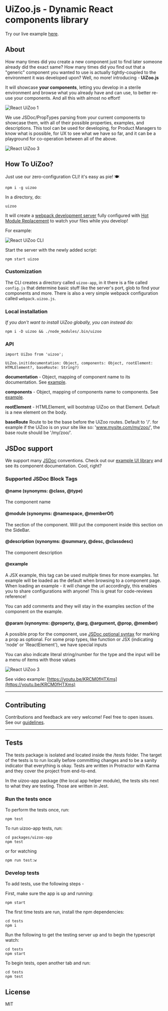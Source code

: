 # UiZoo.js - Dynamic React components library
Try our live example [here](https://myheritage.github.io/UiZoo.js/).

## About
How many times did you create a new component just to find later someone already did the exact same?
How many times did you find out that a "generic" component you wanted to use is actually tightly-coupled to the environment it was developed upon?
Well, no more! introducing - **UiZoo.js**

It will showcase **your components**, letting you develop in a sterile environment and browse what you already have and can use, to better re-use your components.
And all this with almost no effort!

![React UiZoo 1](https://i.imgur.com/1VIerCJ.gif "React UiZoo 1")

We use JSDoc/PropTypes parsing from your current components to showcase them, with all of their possible properties, examples, and descriptions.
This tool can be used for developing, for Product Managers to know what is possible, for UX to see what we have so far, and it can be a playground for co-operation between all of the above.

![React UiZoo 3](https://imgur.com/f3B2TDj.gif)

## How To UiZoo?

Just use our zero-configuration CLI! it's easy as pie! 🍽

```
npm i -g uizoo
```

In a directory, do:
```
uizoo
```

It will create a [webpack development server](https://webpack.js.org/configuration/dev-server/) fully configured with [Hot Module Replacement](https://webpack.js.org/concepts/hot-module-replacement/) to watch your files while you develop!

For example:

![React UiZoo CLI](https://imgur.com/v3PbP8U.gif)

Start the server with the newly added script:
```
npm start uizoo
```

### Customization
The CLI creates a directory called `uizoo-app`, in it there is a file called `config.js` that determine basic stuff like the server's port, glob to find your components and more. There is also a very simple webpack configuration called `webpack.uizoo.js`.


### Local installation
*If you don't want to install UiZoo globally, you can instead do:*
```
npm i -D uizoo && ./node_modules/.bin/uizoo
```

### API
```
import UiZoo from 'uizoo';

UiZoo.init(documentation: Object, components: Object, rootElement: HTMLElement?, baseRoute: String?)
```

**documentation** - Object, mapping of component name to its documentation. See [example](https://github.com/myheritage/uizoo.js/blob/master/client/documentation.js).

**components** - Object, mapping of components name to components. See [example](https://github.com/myheritage/uizoo.js/blob/master/client/components.js). 

**rootElement** - HTMLElement, will bootstrap UiZoo on that Element. Default is a new element on the body.

**baseRoute** Route to be the base before the UiZoo routes. Default to '/'. for example if the UiZoo is on your site like so: 'www.mysite.com/my/zoo/', the base route should be '/my/zoo/'.

## JSDoc support
We support many [JSDoc](http://usejsdoc.org/) conventions.
Check out our [example UI library](https://github.com/myheritage/uizoo.js/tree/master/client/Components/UI) and see its component documentation. Cool, right?

### Supported JSDoc Block Tags
#### @name (synonyms: @class, @type)
The component name
#### @module (synonyms: @namespace, @memberOf)
The section of the component. Will put the component inside this section on the SideBar.
#### @description (synonyms: @summary, @desc, @classdesc)
The component description
#### @example
A JSX example, this tag can be used multiple times for more examples. 1st example will be loaded as the default when browsing to a component page.
When loading an example - it will change the url accordingly, this enables you to share configurations with anyone!
This is great for code-reviews reference!

You can add comments and they will stay in the examples section of the component on the example.
#### @param (synonyms: @property, @arg, @argument, @prop, @member)
A possible prop for the component, use [JSDoc optional syntax](http://usejsdoc.org/tags-param.html#optional-parameters-and-default-values) for marking a prop as optional.
For some prop types, like function or JSX (indicating 'node' or 'ReactElement'), we have special inputs

You can also indicate literal string/number for the type and the input will be a menu of items with those values

![React UiZoo 3](https://imgur.com/CWc2CL2.gif)

See video example:
[https://youtu.be/KRCM0fHTXms](https://youtu.be/KRCM0fHTXms)

---

## Contributing

Contributions and feedback are very welcome! Feel free to open issues.
See our [guidelines](https://github.com/myheritage/uizoo.js/blob/master/CONTRIBUTING.md).

---

## Tests

The tests package is isolated and located inside the /tests folder.
The target of the tests is to run locally before committing changes and to be a sanity indicator that everything is okay.
Tests are written in Protractor with Karma and they cover the project from end-to-end.

In the uizoo-app package (the local app helper module), the tests sits next to what they are testing. Those are written in Jest.

### Run the tests once
To perform the tests once, run:
```
npm test
```

To run uizoo-app tests, run:
```
cd packages/uizoo-app
npm test
```
or for watching
```
npm run test:w
```

### Develop tests
To add tests, use the following steps - 

First, make sure the app is up and running:
```
npm start
```
The first time tests are run, install the npm dependencies:
```
cd tests
npm i
```
Run the following to get the testing server up and to begin the typescript watch:
```
cd tests
npm start
```
To begin tests, open another tab and run:
```
cd tests
npm test
```

## License

MIT
